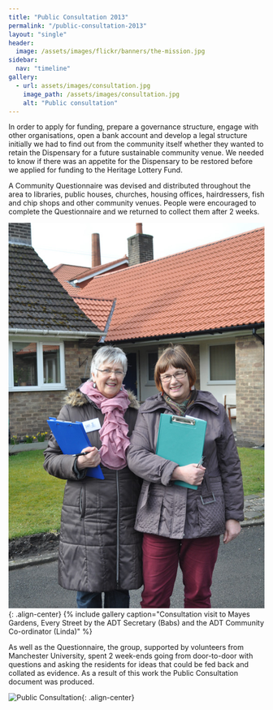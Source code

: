 ```yaml
---
title: "Public Consultation 2013"
permalink: "/public-consultation-2013"
layout: "single"
header:
  image: /assets/images/flickr/banners/the-mission.jpg
sidebar:
  nav: "timeline"
gallery:
  - url: assets/images/consultation.jpg
    image_path: /assets/images/consultation.jpg
    alt: "Public consultation"
---
```



In order to apply for funding, prepare a governance structure, engage with other organisations, open a bank account and develop a legal structure initially we had to find out from the community itself whether they wanted to retain the Dispensary for a future sustainable community venue.  We needed to know if there was an appetite for the Dispensary to be restored before we applied for funding to the Heritage Lottery Fund.

A Community Questionnaire was devised and distributed throughout the area to libraries, public houses, churches, housing offices, hairdressers, fish and chip shops and other community venues.  People were encouraged to complete the Questionnaire and we returned to collect them after 2 weeks.

![Barbara and Linda](assets/images/babs-n-linda.jpg){: .align-center}
{% include gallery caption="Consultation visit to Mayes Gardens, Every Street by the ADT Secretary (Babs) and the ADT Community Co-ordinator (Linda)" %}

As well as the Questionnaire, the group, supported by volunteers from Manchester University, spent 2 week-ends going from door-to-door with questions and asking the residents for ideas that could be fed back and collated as evidence.  As a result of this work the Public Consultation document was produced.

![Public Consultation](assets/images/public-consulation.jpeg){: .align-center}
